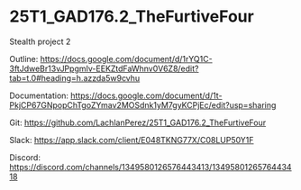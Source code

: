# 25T1_GAD176.2_TheFurtiveFour
Stealth project 2  

Outline: https://docs.google.com/document/d/1rYQ1C-3ftJdweBr13vJPpgmIv-EEKZtdFaWhnv0V6Z8/edit?tab=t.0#heading=h.azzda5w9cvhu  

Documentation: https://docs.google.com/document/d/1t-PkjCP67GNpopChTgoZYmav2MOSdnk1yM7gyKCPjEc/edit?usp=sharing  

Git: https://github.com/LachlanPerez/25T1_GAD176.2_TheFurtiveFour  

Slack: https://app.slack.com/client/E048TKNG77X/C08LUP50Y1F  

Discord: https://discord.com/channels/1349580126576443413/1349580126576443418  
